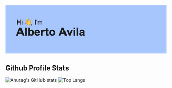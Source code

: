 
![Logo](https://github.com/datalbert/datalbert/blob/main/header.png)

## Github Profile Stats
![Anurag's GitHub stats](https://github-readme-stats.vercel.app/api?username=datalbert&show_icons=true&theme=transparent)
![Top Langs](https://github-readme-stats.vercel.app/api/top-langs/?username=datalbert&hide_progress=false)


